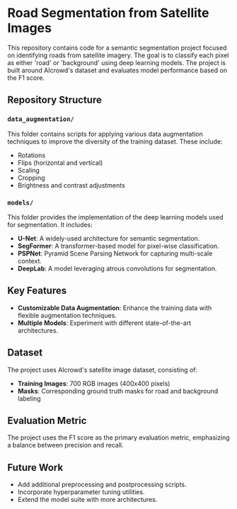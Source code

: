 # Road Segmentation from Satellite Images

This repository contains code for a semantic segmentation project focused on identifying roads from satellite imagery. The goal is to classify each pixel as either 'road' or 'background' using deep learning models. The project is built around AIcrowd's dataset and evaluates model performance based on the F1 score. 

## Repository Structure

### `data_augmentation/`
This folder contains scripts for applying various data augmentation techniques to improve the diversity of the training dataset. These include:
- Rotations
- Flips (horizontal and vertical)
- Scaling
- Cropping
- Brightness and contrast adjustments

### `models/`
This folder provides the implementation of the deep learning models used for segmentation. It includes:
- **U-Net**: A widely-used architecture for semantic segmentation.
- **SegFormer**: A transformer-based model for pixel-wise classification.
- **PSPNet**: Pyramid Scene Parsing Network for capturing multi-scale context.
- **DeepLab**: A model leveraging atrous convolutions for segmentation.

## Key Features
- **Customizable Data Augmentation**: Enhance the training data with flexible augmentation techniques.
- **Multiple Models**: Experiment with different state-of-the-art architectures.

## Dataset
The project uses AIcrowd's satellite image dataset, consisting of:
- **Training Images**: 700 RGB images (400x400 pixels)
- **Masks**: Corresponding ground truth masks for road and background labeling

## Evaluation Metric
The project uses the F1 score as the primary evaluation metric, emphasizing a balance between precision and recall.

## Future Work
- Add additional preprocessing and postprocessing scripts.
- Incorporate hyperparameter tuning utilities.
- Extend the model suite with more architectures.
